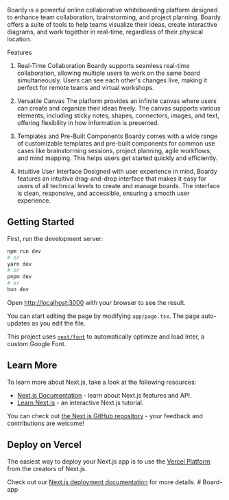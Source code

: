 Boardy is a powerful online collaborative whiteboarding platform designed to enhance team collaboration, brainstorming, and project planning. Boardy offers a suite of tools to help teams visualize their ideas, create interactive diagrams, and work together in real-time, regardless of their physical location.

Features
1. Real-Time Collaboration
Boardy supports seamless real-time collaboration, allowing multiple users to work on the same board simultaneously. Users can see each other's changes live, making it perfect for remote teams and virtual workshops.

2. Versatile Canvas
The platform provides an infinite canvas where users can create and organize their ideas freely. The canvas supports various elements, including sticky notes, shapes, connectors, images, and text, offering flexibility in how information is presented.

3. Templates and Pre-Built Components
Boardy comes with a wide range of customizable templates and pre-built components for common use cases like brainstorming sessions, project planning, agile workflows, and mind mapping. This helps users get started quickly and efficiently.

4. Intuitive User Interface
Designed with user experience in mind, Boardy features an intuitive drag-and-drop interface that makes it easy for users of all technical levels to create and manage boards. The interface is clean, responsive, and accessible, ensuring a smooth user experience.

## Getting Started

First, run the development server:

```bash
npm run dev
# or
yarn dev
# or
pnpm dev
# or
bun dev
```

Open [http://localhost:3000](http://localhost:3000) with your browser to see the result.

You can start editing the page by modifying `app/page.tsx`. The page auto-updates as you edit the file.

This project uses [`next/font`](https://nextjs.org/docs/basic-features/font-optimization) to automatically optimize and load Inter, a custom Google Font.

## Learn More

To learn more about Next.js, take a look at the following resources:

- [Next.js Documentation](https://nextjs.org/docs) - learn about Next.js features and API.
- [Learn Next.js](https://nextjs.org/learn) - an interactive Next.js tutorial.

You can check out [the Next.js GitHub repository](https://github.com/vercel/next.js/) - your feedback and contributions are welcome!

## Deploy on Vercel

The easiest way to deploy your Next.js app is to use the [Vercel Platform](https://vercel.com/new?utm_medium=default-template&filter=next.js&utm_source=create-next-app&utm_campaign=create-next-app-readme) from the creators of Next.js.

Check out our [Next.js deployment documentation](https://nextjs.org/docs/deployment) for more details.
#   B o a r d - a p p  
 